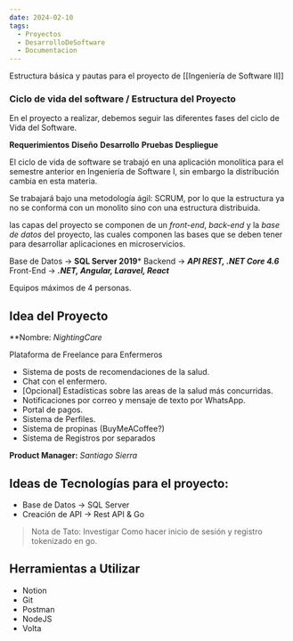 ```yaml
---
date: 2024-02-10
tags:
  - Proyectos
  - DesarrolloDeSoftware
  - Documentacion
---
```


Estructura básica y pautas para el proyecto de [[Ingeniería de Software II]]
### Ciclo de vida del software / Estructura del Proyecto
En el proyecto a realizar, debemos seguir las diferentes fases del ciclo de Vida del Software.

**Requerimientos**
**Diseño**
**Desarrollo**
**Pruebas**
**Despliegue**

El ciclo de vida de software se trabajó en una aplicación monolítica para el semestre anterior en Ingeniería de Software I, sin embargo la distribución cambia en esta materia.

Se trabajará bajo una metodología ágil: SCRUM, por lo que la estructura ya no se conforma con un monolito sino con una estructura distribuida.

las capas del proyecto se componen de un *front-end*, *back-end* y la *base de datos* del proyecto, las cuales componen las bases que se deben tener para desarrollar aplicaciones en microservicios.

Base de Datos -> **SQL Server 2019***
Backend -> ***API REST, .NET Core 4.6***
Front-End -> ***.NET, Angular, Laravel, React***

Equipos máximos de 4 personas.
	
## Idea del Proyecto
**Nombre: *NightingCare*

Plataforma de Freelance para Enfermeros
- Sistema de posts de recomendaciones de la salud.
- Chat con el enfermero.
- [Opcional] Estadísticas sobre las areas de la salud más concurridas.
- Notificaciones por correo y mensaje de texto por WhatsApp.
- Portal de pagos.
- Sistema de Perfiles.
- Sistema de propinas (BuyMeACoffee?)
- Sistema de Registros por separados

**Product Manager:** *Santiago Sierra*

## Ideas de Tecnologías para el proyecto:

- Base de Datos -> SQL Server
- Creación de API -> Rest API & Go

> Nota de Tato: Investigar Como hacer inicio de sesión y registro tokenizado en go.
## Herramientas a Utilizar
- Notion
- Git 
- Postman
- NodeJS
- Volta